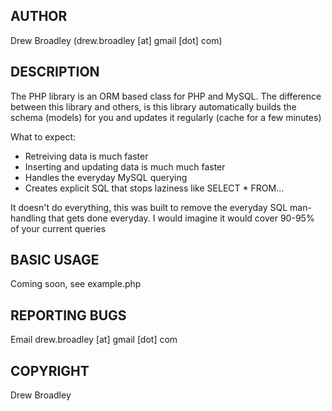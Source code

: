 ## AUTHOR
Drew Broadley (drew.broadley [at] gmail [dot] com)

## DESCRIPTION

The PHP library is an ORM based class for PHP and MySQL. The difference between this library and others, is this library automatically builds the schema (models) for you and updates it regularly (cache for a few minutes)

What to expect:

* Retreiving data is much faster
* Inserting and updating data is much much faster
* Handles the everyday MySQL querying
* Creates explicit SQL that stops laziness like SELECT * FROM...

It doesn't do everything, this was built to remove the everyday SQL man-handling that gets done everyday. I would imagine it would cover 90-95% of your current queries

## BASIC USAGE

Coming soon, see example.php
    
## REPORTING BUGS
Email drew.broadley [at] gmail [dot] com

## COPYRIGHT
Drew Broadley